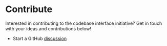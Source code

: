 # Contribute 

Interested in contributing to the codebase interface initiative? Get in touch with your ideas and contributions below!

- Start a GitHub [discussion](https://github.com/orgs/codebase-interface/discussions)